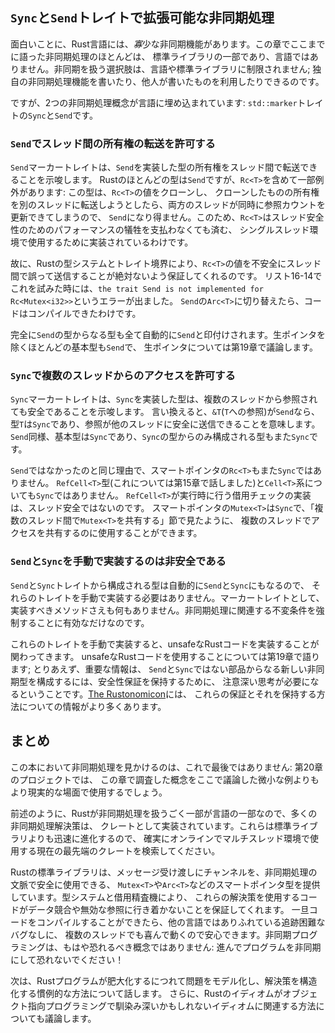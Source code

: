 <!-- ## Extensible Concurrency with the `Sync` and `Send` Traits -->

## `Sync`と`Send`トレイトで拡張可能な非同期処理

<!-- Interestingly, the Rust language has *very* few concurrency features. Almost -->
<!-- every concurrency feature we’ve talked about so far in this chapter has been -->
<!-- part of the standard library, not the language. Our options for handling -->
<!-- concurrency are not limited to the language or the standard library; we can -->
<!-- write our own concurrency features or use those written by others. -->

面白いことに、Rust言語には、*寡*少な非同期機能があります。この章でここまでに語った非同期処理のほとんどは、
標準ライブラリの一部であり、言語ではありません。非同期を扱う選択肢は、言語や標準ライブラリに制限されません;
独自の非同期処理機能を書いたり、他人が書いたものを利用したりできるのです。

<!-- However, two concurrency concepts are embedded in the language: the -->
<!-- `std::marker` traits `Sync` and `Send`. -->

ですが、2つの非同期処理概念が言語に埋め込まれています: `std::marker`トレイトの`Sync`と`Send`です。

<!-- ### Allowing Transference of Ownership Between Threads with `Send` -->

### `Send`でスレッド間の所有権の転送を許可する

<!-- 最後から2行目、single-threaded situationsのsituationsを環境と訳すのが自然なのでそうしている -->

<!-- The `Send` marker trait indicates that ownership of the type implementing -->
<!-- `Send` can be transferred between threads. Almost every Rust type is `Send`, -->
<!-- but there are some exceptions, including `Rc<T>`: this cannot be `Send` because -->
<!-- if we cloned an `Rc<T>` value and tried to transfer ownership of the clone to -->
<!-- another thread, both threads might update the reference count at the same time. -->
<!-- For this reason, `Rc<T>` is implemented for use in single-threaded situations -->
<!-- where you don’t want to pay the thread-safe performance penalty. -->

`Send`マーカートレイトは、`Send`を実装した型の所有権をスレッド間で転送できることを示唆します。
Rustのほとんどの型は`Send`ですが、`Rc<T>`を含めて一部例外があります: この型は、`Rc<T>`の値をクローンし、
クローンしたものの所有権を別のスレッドに転送しようとしたら、両方のスレッドが同時に参照カウントを更新できてしまうので、
`Send`になり得ません。このため、`Rc<T>`はスレッド安全性のためのパフォーマンスの犠牲を支払わなくても済む、
シングルスレッド環境で使用するために実装されているわけです。

<!-- Therefore, Rust’s type system and trait bounds ensure that we can never -->
<!-- accidentally send an `Rc<T>` value across threads unsafely. When we tried to do -->
<!-- this in Listing 16-14, we got the error `the trait Send is not implemented for -->
<!-- Rc<Mutex<i32>>`. When we switched to `Arc<T>`, which is `Send`, the code -->
<!-- compiled. -->

故に、Rustの型システムとトレイト境界により、`Rc<T>`の値を不安全にスレッド間で誤って送信することが絶対ないよう保証してくれるのです。
リスト16-14でこれを試みた時には、`the trait Send is not implemented for Rc<Mutex<i32>>`というエラーが出ました。
`Send`の`Arc<T>`に切り替えたら、コードはコンパイルできたわけです。

<!-- Any type composed entirely of `Send` types is automatically marked as `Send` as -->
<!-- well. Almost all primitive types are `Send`, aside from raw pointers, which -->
<!-- we’ll discuss in Chapter 19. -->

完全に`Send`の型からなる型も全て自動的に`Send`と印付けされます。生ポインタを除くほとんどの基本型も`Send`で、
生ポインタについては第19章で議論します。

<!-- ### Allowing Access from Multiple Threads with `Sync` -->

### `Sync`で複数のスレッドからのアクセスを許可する

<!-- The `Sync` marker trait indicates that it is safe for the type implementing -->
<!-- `Sync` to be referenced from multiple threads. In other words, any type `T` is -->
<!-- `Sync` if `&T` (a reference to `T`) is `Send`, meaning the reference can be -->
<!-- sent safely to another thread. Similar to `Send`, primitive types are `Sync` -->
<!-- and types composed entirely of types that are `Sync` are also `Sync`. -->

`Sync`マーカートレイトは、`Sync`を実装した型は、複数のスレッドから参照されても安全であることを示唆します。
言い換えると、`&T`(`T`への参照)が`Send`なら、型`T`は`Sync`であり、参照が他のスレッドに安全に送信できることを意味します。
`Send`同様、基本型は`Sync`であり、`Sync`の型からのみ構成される型もまた`Sync`です。

<!-- The smart pointer `Rc<T>` is also not `Sync` for the same reasons that it’s not -->
<!-- `Send`. The `RefCell<T>` type (which we talked about in Chapter 15) and the -->
<!-- family of related `Cell<T>` types are not `Sync`. The implementation of borrow -->
<!-- checking that `RefCell<T>` does at runtime is not thread-safe. The smart -->
<!-- pointer `Mutex<T>` is `Sync` and can be used to share access with multiple -->
<!-- threads, as you saw in the “Sharing a `Mutex<T>` Between Multiple Threads” -->
<!-- section. -->

`Send`ではなかったのと同じ理由で、スマートポインタの`Rc<T>`もまた`Sync`ではありません。
`RefCell<T>`型(これについては第15章で話しました)と`Cell<T>`系についても`Sync`ではありません。
`RefCell<T>`が実行時に行う借用チェックの実装は、スレッド安全ではないのです。
スマートポインタの`Mutex<T>`は`Sync`で、「複数のスレッド間で`Mutex<T>`を共有する」節で見たように、
複数のスレッドでアクセスを共有するのに使用することができます。

<!-- ### Implementing `Send` and `Sync` Manually Is Unsafe -->

### `Send`と`Sync`を手動で実装するのは非安全である

<!-- Because types that are made up of `Send` and `Sync` traits are automatically -->
<!-- also `Send` and `Sync`, we don’t have to implement those traits manually. As -->
<!-- marker traits, they don’t even have any methods to implement. They’re just -->
<!-- useful for enforcing invariants related to concurrency. -->

`Send`と`Sync`トレイトから構成される型は自動的に`Send`と`Sync`にもなるので、
それらのトレイトを手動で実装する必要はありません。マーカートレイトとして、
実装すべきメソッドさえも何もありません。非同期処理に関連する不変条件を強制することに有効なだけなのです。

<!-- Manually implementing these traits involves implementing unsafe Rust code. -->
<!-- We’ll talk about using unsafe Rust code in Chapter 19; for now, the important -->
<!-- information is that building new concurrent types not made up of `Send` and -->
<!-- `Sync` parts requires careful thought to uphold the safety guarantees. -->
<!-- [The Rustonomicon] has more information about these guarantees and how to -->
<!-- uphold them. -->

これらのトレイトを手動で実装すると、unsafeなRustコードを実装することが関わってきます。
unsafeなRustコードを使用することについては第19章で語ります; とりあえず、重要な情報は、
`Send`と`Sync`ではない部品からなる新しい非同期型を構成するには、安全性保証を保持するために、
注意深い思考が必要になるということです。[The Rustonomicon]には、
これらの保証とそれを保持する方法についての情報がより多くあります。

[The Rustonomicon]: https://doc.rust-lang.org/stable/nomicon/

<!-- ## Summary -->

## まとめ

<!-- This isn’t the last you’ll see of concurrency in this book: the project in -->
<!-- Chapter 20 will use the concepts examined in this chapter in a more realistic -->
<!-- situation than the smaller examples discussed here. -->

この本において非同期処理を見かけるのは、これで最後ではありません: 第20章のプロジェクトでは、
この章で調査した概念をここで議論した微小な例よりもより現実的な場面で使用するでしょう。

<!-- 最後はmutithreaded situationsとなっているが、situationを環境と訳した方が自然なので、そうしている -->

<!-- As mentioned earlier, because very little of how Rust handles concurrency is -->
<!-- part of the language, many concurrency solutions are implemented as crates. -->
<!-- These evolve more quickly than the standard library, so be sure to search -->
<!-- online for the current, state-of-the-art crates to use in multithreaded -->
<!-- situations. -->

前述のように、Rustが非同期処理を扱うごく一部が言語の一部なので、多くの非同期処理解決策は、
クレートとして実装されています。これらは標準ライブラリよりも迅速に進化するので、
確実にオンラインでマルチスレッド環境で使用する現在の最先端のクレートを検索してください。

<!-- The Rust standard library provides channels for message passing and smart -->
<!-- pointer types, such as `Mutex<T>` and `Arc<T>`, that are safe to use in -->
<!-- concurrent contexts. The type system and the borrow checker ensure that the -->
<!-- code using these solutions won’t end up with data races or invalid references. -->
<!-- Once we get our code to compile, we can rest assured that it will happily run -->
<!-- on multiple threads without the kinds of hard-to-track-down bugs common in -->
<!-- other languages. Concurrent programming is no longer a concept to be afraid of: -->
<!-- go forth and make your programs concurrent, fearlessly! -->

Rustの標準ライブラリは、メッセージ受け渡しにチャンネルを、非同期処理の文脈で安全に使用できる、
`Mutex<T>`や`Arc<T>`などのスマートポインタ型を提供しています。型システムと借用精査機により、
これらの解決策を使用するコードがデータ競合や無効な参照に行き着かないことを保証してくれます。
一旦コードをコンパイルすることができたら、他の言語ではありふれている追跡困難なバグなしに、
複数のスレッドでも喜んで動くので安心できます。非同期プログラミングは、もはや恐れるべき概念ではありません:
進んでプログラムを非同期にして恐れないでください！

<!-- Next, we’ll talk about idiomatic ways to model problems and structure solutions -->
<!-- as your Rust programs get bigger. In addition, we’ll discuss how Rust’s idioms -->
<!-- relate to those you might be familiar with from object oriented programming. -->

次は、Rustプログラムが肥大化するにつれて問題をモデル化し、解決策を構造化する慣例的な方法について話します。
さらに、Rustのイディオムがオブジェクト指向プログラミングで馴染み深いかもしれないイディオムに関連する方法についても議論します。
